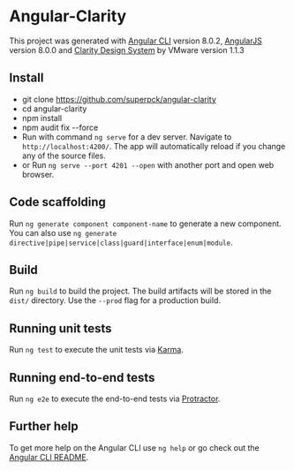 # Angular-Clarity

This project was generated with [Angular CLI](https://github.com/angular/angular-cli) version 8.0.2, [AngularJS](https://angular.io/) version 8.0.0 and [Clarity Design System](https://vmware.github.io/clarity/news) by VMware version 1.1.3

## Install
- git clone https://github.com/superpck/angular-clarity
- cd angular-clarity
- npm install
- npm audit fix --force
- Run with command `ng serve` for a dev server. Navigate to `http://localhost:4200/`. The app will automatically reload if you change any of the source files.
- or Run `ng serve --port 4201 --open` with another port and open web browser.

## Code scaffolding

Run `ng generate component component-name` to generate a new component. You can also use `ng generate directive|pipe|service|class|guard|interface|enum|module`.

## Build

Run `ng build` to build the project. The build artifacts will be stored in the `dist/` directory. Use the `--prod` flag for a production build.

## Running unit tests

Run `ng test` to execute the unit tests via [Karma](https://karma-runner.github.io).

## Running end-to-end tests

Run `ng e2e` to execute the end-to-end tests via [Protractor](http://www.protractortest.org/).

## Further help

To get more help on the Angular CLI use `ng help` or go check out the [Angular CLI README](https://github.com/angular/angular-cli/blob/master/README.md).
